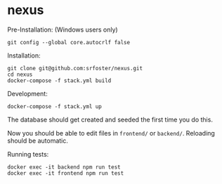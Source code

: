 # nexus

Pre-Installation:
(Windows users only)

```
git config --global core.autocrlf false
```

Installation:

```
git clone git@github.com:srfoster/nexus.git
cd nexus
docker-compose -f stack.yml build
```

Development:

```
docker-compose -f stack.yml up
```

The database should get created and seeded the first time you do this.

Now you should be able to edit files in `frontend/` or `backend/`.  Reloading should be automatic.

Running tests:

```
docker exec -it backend npm run test
docker exec -it frontend npm run test
```

